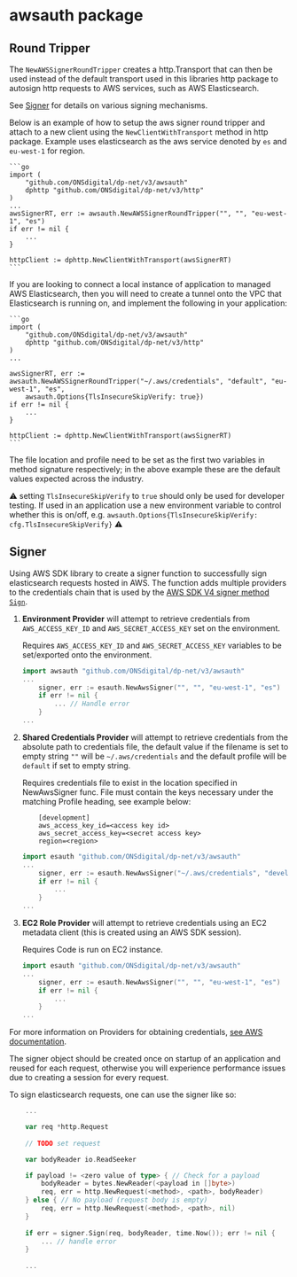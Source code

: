 # awsauth package

## Round Tripper

The `NewAWSSignerRoundTripper` creates a http.Transport that can then be used instead of the default transport used in this libraries http package to autosign http requests to AWS services, such as AWS Elasticsearch.

See [Signer](#signer) for details on various signing mechanisms.

Below is an example of how to setup the aws signer round tripper and attach to a new client using the `NewClientWithTransport` method in http package. Example uses elasticsearch as the aws service denoted by `es` and `eu-west-1` for region.

    ```go
    import (
        "github.com/ONSdigital/dp-net/v3/awsauth"
        dphttp "github.com/ONSdigital/dp-net/v3/http"
    )
    ...
    awsSignerRT, err := awsauth.NewAWSSignerRoundTripper("", "", "eu-west-1", "es")
	if err != nil {
		...
	}

	httpClient := dphttp.NewClientWithTransport(awsSignerRT)
    ```

If you are looking to connect a local instance of application to managed AWS Elasticsearch,
then you will need to create a tunnel onto the VPC that Elasticsearch is running on, and
implement the following in your application:

    ```go
    import (
        "github.com/ONSdigital/dp-net/v3/awsauth"
        dphttp "github.com/ONSdigital/dp-net/v3/http"
    )
    ...

    awsSignerRT, err := awsauth.NewAWSSignerRoundTripper("~/.aws/credentials", "default", "eu-west-1", "es",
        awsauth.Options{TlsInsecureSkipVerify: true})
	if err != nil {
		...
	}

	httpClient := dphttp.NewClientWithTransport(awsSignerRT)
    ```

The file location and profile need to be set as the first two variables in method signature
respectively; in the above example these are the default values expected across the industry.

:warning: setting `TlsInsecureSkipVerify` to `true` should only be used for developer testing. If used in an application use a new environment variable to control whether this is on/off, e.g. `awsauth.Options{TlsInsecureSkipVerify: cfg.TlsInsecureSkipVerify}` :warning:

## Signer

Using AWS SDK library to create a signer function to successfully sign elasticsearch requests hosted in AWS.
The function adds multiple providers to the credentials chain that is used by the [AWS SDK V4 signer method `Sign`](https://docs.aws.amazon.com/sdk-for-go/api/aws/signer/v4/#Signer.Sign).

1) **Environment Provider** will attempt to retrieve credentials from `AWS_ACCESS_KEY_ID` and `AWS_SECRET_ACCESS_KEY` set on the environment.

    Requires `AWS_ACCESS_KEY_ID` and `AWS_SECRET_ACCESS_KEY` variables to be set/exported onto the environment.

    ```go
    import awsauth "github.com/ONSdigital/dp-net/v3/awsauth"
    ...
        signer, err := esauth.NewAwsSigner("", "", "eu-west-1", "es")
        if err != nil {
            ... // Handle error
        }
    ...
    ```

2) **Shared Credentials Provider** will attempt to retrieve credentials from the absolute path to credentials file, the default value if the filename is set to empty string `""` will be `~/.aws/credentials` and the default profile will be `default` if set to empty string.

    Requires credentials file to exist in the location specified in NewAwsSigner func.
    File must contain the keys necessary under the matching Profile heading, see example below:
    
    ```
        [development]
        aws_access_key_id=<access key id>
        aws_secret_access_key=<secret access key>
        region=<region>
    ```

    ```go
    import esauth "github.com/ONSdigital/dp-net/v3/awsauth"
    ...
        signer, err := esauth.NewAwsSigner("~/.aws/credentials", "development", "eu-west-1", "es")
        if err != nil {
            ...
        }
    ...
    ```

3) **EC2 Role Provider** will attempt to retrieve credentials using an EC2 metadata client (this is created using an AWS SDK session).

    Requires Code is run on EC2 instance.

    ```go
    import esauth "github.com/ONSdigital/dp-net/v3/awsauth"
    ...
        signer, err := esauth.NewAwsSigner("", "", "eu-west-1", "es")
        if err != nil {
            ...
        }
    ...
    ```

For more information on Providers for obtaining credentials, [see AWS documentation](https://docs.aws.amazon.com/sdk-for-go/v1/developer-guide/configuring-sdk.html#specifying-credentials).

The signer object should be created once on startup of an application and reused for each request, otherwise you will experience performance issues due to creating a session for every request.

To sign elasticsearch requests, one can use the signer like so:

```go
    ...

    var req *http.Request
    
    // TODO set request

    var bodyReader io.ReadSeeker

    if payload != <zero value of type> { // Check for a payload
        bodyReader = bytes.NewReader(<payload in []byte>)
        req, err = http.NewRequest(<method>, <path>, bodyReader)
    } else { // No payload (request body is empty)
        req, err = http.NewRequest(<method>, <path>, nil)
    }
    
    if err = signer.Sign(req, bodyReader, time.Now()); err != nil {
        ... // handle error
    }
    
    ...
```